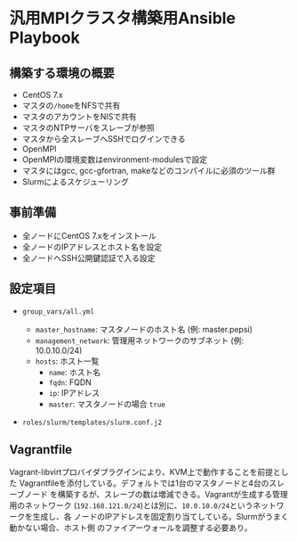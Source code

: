 # 汎用MPIクラスタ構築用Ansible Playbook

## 構築する環境の概要
- CentOS 7.x
- マスタの`/home`をNFSで共有
- マスタのアカウントをNISで共有
- マスタのNTPサーバをスレーブが参照
- マスタから全スレーブへSSHでログインできる
- OpenMPI
- OpenMPIの環境変数はenvironment-modulesで設定
- マスタにはgcc, gcc-gfortran, makeなどのコンパイルに必須のツール群
- Slurmによるスケジューリング

## 事前準備
- 全ノードにCentOS 7.xをインストール
- 全ノードのIPアドレスとホスト名を設定
- 全ノードへSSH公開鍵認証で入る設定

## 設定項目

- `group_vars/all.yml`
    - `master_hostname`: マスタノードのホスト名 (例: master.pepsi)
    - `management_network`: 管理用ネットワークのサブネット (例: 10.0.10.0/24)
    - `hosts`: ホスト一覧
        - `name`: ホスト名
        - `fqdn`: FQDN
        - `ip`: IPアドレス
        - `master`: マスタノードの場合 `true`

- `roles/slurm/templates/slurm.conf.j2`

## Vagrantfile
Vagrant-libvirtプロバイダプラグインにより、KVM上で動作することを前提とした
Vagrantfileを添付している。デフォルトでは1台のマスタノードと4台のスレーブノード
を構築するが、スレーブの数は増減できる。Vagrantが生成する管理用のネットワーク
(`192.168.121.0/24`)とは別に、`10.0.10.0/24`というネットワークを生成し、各
ノードのIPアドレスを固定割り当てしている。Slurmがうまく動かない場合、ホスト側
のファイアーウォールを調整する必要あり。
